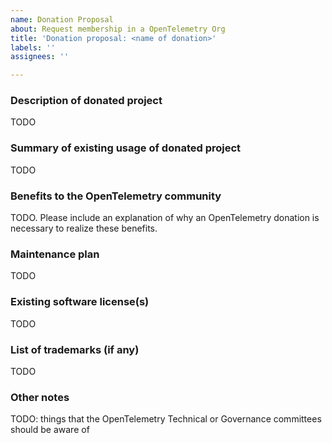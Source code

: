 ```yaml
---
name: Donation Proposal
about: Request membership in a OpenTelemetry Org
title: 'Donation proposal: <name of donation>'
labels: ''
assignees: ''

---
```


<!-- Please remember to change the title of this issue by replacing
 <name of donation> with the actual donated project name -->

### Description of donated project

TODO

### Summary of existing usage of donated project

TODO

### Benefits to the OpenTelemetry community

TODO. Please include an explanation of why an OpenTelemetry donation is
necessary to realize these benefits.

### Maintenance plan

TODO

### Existing software license(s)

TODO

### List of trademarks (if any)

TODO

### Other notes

TODO: things that the OpenTelemetry Technical or Governance committees should be aware of

